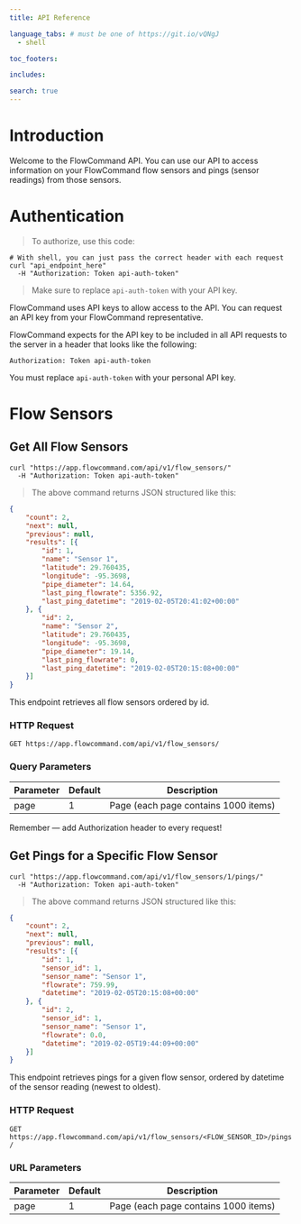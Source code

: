 ```yaml
---
title: API Reference

language_tabs: # must be one of https://git.io/vQNgJ
  - shell

toc_footers:

includes:

search: true
---
```


# Introduction

Welcome to the FlowCommand API. You can use our API to access information on your FlowCommand flow sensors and pings (sensor readings) from those sensors.

# Authentication

> To authorize, use this code:

```shell
# With shell, you can just pass the correct header with each request
curl "api_endpoint_here"
  -H "Authorization: Token api-auth-token"
```

> Make sure to replace `api-auth-token` with your API key.

FlowCommand uses API keys to allow access to the API. You can request an API key from your FlowCommand representative.

FlowCommand expects for the API key to be included in all API requests to the server in a header that looks like the following:

`Authorization: Token api-auth-token`

<aside class="notice">
You must replace <code>api-auth-token</code> with your personal API key.
</aside>

# Flow Sensors

## Get All Flow Sensors

```shell
curl "https://app.flowcommand.com/api/v1/flow_sensors/"
  -H "Authorization: Token api-auth-token"
```


> The above command returns JSON structured like this:

```json
{
	"count": 2,
	"next": null,
	"previous": null,
	"results": [{
		"id": 1,
		"name": "Sensor 1",
		"latitude": 29.760435,
		"longitude": -95.3698,
		"pipe_diameter": 14.64,
		"last_ping_flowrate": 5356.92,
		"last_ping_datetime": "2019-02-05T20:41:02+00:00"
	}, {
		"id": 2,
		"name": "Sensor 2",
		"latitude": 29.760435,
		"longitude": -95.3698,
		"pipe_diameter": 19.14,
		"last_ping_flowrate": 0,
		"last_ping_datetime": "2019-02-05T20:15:08+00:00"
	}]
}
```

This endpoint retrieves all flow sensors ordered by id.

### HTTP Request

`GET https://app.flowcommand.com/api/v1/flow_sensors/`

### Query Parameters

Parameter | Default | Description
--------- | ------- | -----------
page | 1 | Page (each page contains 1000 items)

<aside class="success">
Remember — add Authorization header to every request!
</aside>

## Get Pings for a Specific Flow Sensor

```shell
curl "https://app.flowcommand.com/api/v1/flow_sensors/1/pings/"
  -H "Authorization: Token api-auth-token"
```

> The above command returns JSON structured like this:

```json
{
	"count": 2,
	"next": null,
	"previous": null,
	"results": [{
		"id": 1,
		"sensor_id": 1,
		"sensor_name": "Sensor 1",
		"flowrate": 759.99,
		"datetime": "2019-02-05T20:15:08+00:00"
	}, {
		"id": 2,
		"sensor_id": 1,
		"sensor_name": "Sensor 1",
		"flowrate": 0.0,
		"datetime": "2019-02-05T19:44:09+00:00"
	}]
}
```

This endpoint retrieves pings for a given flow sensor, ordered by datetime of the sensor reading (newest to oldest).

### HTTP Request

`GET https://app.flowcommand.com/api/v1/flow_sensors/<FLOW_SENSOR_ID>/pings/`

### URL Parameters

Parameter | Default | Description
--------- | ------- | -----------
page | 1 | Page (each page contains 1000 items)

